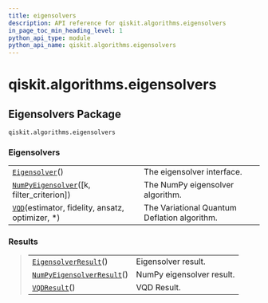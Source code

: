 ```yaml
---
title: eigensolvers
description: API reference for qiskit.algorithms.eigensolvers
in_page_toc_min_heading_level: 1
python_api_type: module
python_api_name: qiskit.algorithms.eigensolvers
---
```


<span id="module-qiskit.algorithms.eigensolvers" />

<span id="qiskit-algorithms-eigensolvers" />

# qiskit.algorithms.eigensolvers

<span id="eigensolvers-package-qiskit-algorithms-eigensolvers" />

## Eigensolvers Package

<span id="module-qiskit.algorithms.eigensolvers" />

`qiskit.algorithms.eigensolvers`

### Eigensolvers

|                                                                                                                                                  |                                              |
| ------------------------------------------------------------------------------------------------------------------------------------------------ | -------------------------------------------- |
| [`Eigensolver`](qiskit.algorithms.eigensolvers.Eigensolver "qiskit.algorithms.eigensolvers.Eigensolver")()                                       | The eigensolver interface.                   |
| [`NumPyEigensolver`](qiskit.algorithms.eigensolvers.NumPyEigensolver "qiskit.algorithms.eigensolvers.NumPyEigensolver")(\[k, filter\_criterion]) | The NumPy eigensolver algorithm.             |
| [`VQD`](qiskit.algorithms.eigensolvers.VQD "qiskit.algorithms.eigensolvers.VQD")(estimator, fidelity, ansatz, optimizer, \*)                     | The Variational Quantum Deflation algorithm. |

### Results

> |                                                                                                                                             |                           |
> | ------------------------------------------------------------------------------------------------------------------------------------------- | ------------------------- |
> | [`EigensolverResult`](qiskit.algorithms.eigensolvers.EigensolverResult "qiskit.algorithms.eigensolvers.EigensolverResult")()                | Eigensolver result.       |
> | [`NumPyEigensolverResult`](qiskit.algorithms.eigensolvers.NumPyEigensolverResult "qiskit.algorithms.eigensolvers.NumPyEigensolverResult")() | NumPy eigensolver result. |
> | [`VQDResult`](qiskit.algorithms.eigensolvers.VQDResult "qiskit.algorithms.eigensolvers.VQDResult")()                                        | VQD Result.               |

